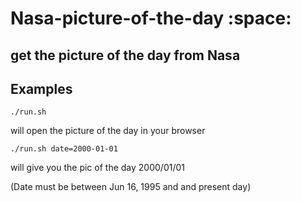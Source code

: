 # Nasa-picture-of-the-day :space:

## get the picture of the day from Nasa

## Examples

`./run.sh`

will open the picture of the day in your browser

`./run.sh date=2000-01-01`

will give you the pic of the day 2000/01/01

(Date must be between Jun 16, 1995 and and present day)
